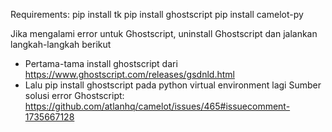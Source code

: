 Requirements:
pip install tk
pip install ghostscript
pip install camelot-py

Jika mengalami error untuk Ghostscript, uninstall Ghostscript dan jalankan langkah-langkah berikut
- Pertama-tama install ghostscript dari https://www.ghostscript.com/releases/gsdnld.html
- Lalu pip install ghostscript pada python virtual environment lagi
Sumber solusi error Ghostscript: https://github.com/atlanhq/camelot/issues/465#issuecomment-1735667128
